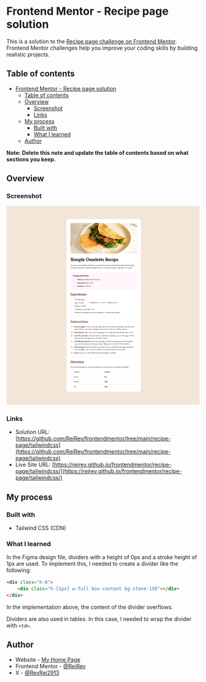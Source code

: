 # Frontend Mentor - Recipe page solution

This is a solution to the [Recipe page challenge on Frontend Mentor](https://www.frontendmentor.io/challenges/recipe-page-KiTsR8QQKm). Frontend Mentor challenges help you improve your coding skills by building realistic projects. 

## Table of contents

- [Frontend Mentor - Recipe page solution](#frontend-mentor---recipe-page-solution)
  - [Table of contents](#table-of-contents)
  - [Overview](#overview)
    - [Screenshot](#screenshot)
    - [Links](#links)
  - [My process](#my-process)
    - [Built with](#built-with)
    - [What I learned](#what-i-learned)
  - [Author](#author)

**Note: Delete this note and update the table of contents based on what sections you keep.**

## Overview

### Screenshot

![](./screenshot.png)

### Links

- Solution URL: [https://github.com/ReiRev/frontendmentor/tree/main/recipe-page/tailwindcss](https://github.com/ReiRev/frontendmentor/tree/main/recipe-page/tailwindcss)
- Live Site URL: [https://reirev.github.io/frontendmentor/recipe-page/tailwindcss/](https://reirev.github.io/frontendmentor/recipe-page/tailwindcss/)

## My process

### Built with

- Tailwind CSS (CDN)

### What I learned

In the Figma design file, dividers with a height of 0px and a stroke height of 1px are used. To implement this, I needed to create a divider like the following:

```html
<div class="h-0">
    <div class="h-[1px] w-full box-content bg-stone-150"></div>
</div>
```

In the implementation above, the content of the divider overflows.

Dividers are also used in tables. In this case, I needed to wrap the divider with `<td>`.

## Author

- Website - [My Home Page](https://reirev.net/)
- Frontend Mentor - [@ReiRev](https://www.frontendmentor.io/profile/ReiRev)
- X - [@RevRei2913](https://www.twitter.com/RevRei2913)
